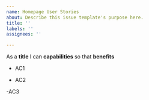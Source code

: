 ```yaml
---
name: Homepage User Stories
about: Describe this issue template's purpose here.
title: ''
labels: ''
assignees: ''

---
```


As a **title** I can **capabilities** so that **benefits**

- AC1

- AC2

-AC3
